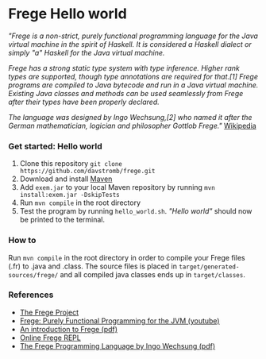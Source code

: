 # Frege Hello world
_"Frege is a non-strict, purely functional programming language for the Java virtual machine in the spirit of Haskell. It is considered a Haskell dialect or simply "a" Haskell for the Java virtual machine._

_Frege has a strong static type system with type inference. Higher rank types are supported, though type annotations are required for that.[1] Frege programs are compiled to Java bytecode and run in a Java virtual machine. Existing Java classes and methods can be used seamlessly from Frege after their types have been properly declared._

_The language was designed by Ingo Wechsung,[2] who named it after the German mathematician, logician and philosopher Gottlob Frege."_ [Wikipedia](https://en.wikipedia.org/wiki/Frege_(programming_language))

### Get started: Hello world

  1. Clone this repository `git clone https://github.com/davstromb/frege.git`
  2. Download and install [Maven](http://maven.apache.org/download.cgi)
  3. Add `exem.jar` to your local Maven repository by running `mvn install:exem.jar -DskipTests`
  4. Run `mvn compile` in the root directory
  5. Test the program by running `hello_world.sh`. _"Hello world"_ should now be printed to the terminal.

### How to
Run `mvn compile` in the root directory in order to compile your Frege files (.fr) to .java and .class. The source files is placed in `target/generated-sources/frege/` and all compiled java classes ends up in `target/classes`.

### References

  - [The Frege Project](http://frege-lang.org)
  - [Frege: Purely Functional Programming for the JVM (youtube)](https://www.youtube.com/watch?v=ltYnalI5YSA)
  - [An introduction to Frege (pdf) ](http://web.mit.edu/frege-lang_v3.21/Introduction_Frege.pdf)
  - [Online Frege REPL](http://try.frege-lang.org)
  - [The Frege Programming Language by Ingo Wechsung (pdf)](http://web.mit.edu/frege-lang_v3.21/Language.pdf)
